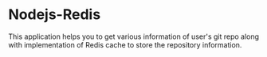 # Nodejs-Redis
 This application helps you to get various information of user's git repo along with implementation of Redis cache to store the repository information.
